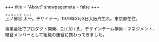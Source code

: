 +++
title = "About"
showpagemeta = false
+++

<p><ruby>上ノ郷谷 太一<rp> (</rp><rt>かみのごうや たいち</rt><rp>)</rp></ruby>。デザイナー。<time datetime="1979-03-03">1979年3月3日</time>大阪府生れ。東京都在住。</p>
<p>事業会社でプロダクト開発、<abbr title="Coporate Identity">CI</abbr> / <abbr title="Visual Identity">VI</abbr> / <abbr title="Brand Identity">BI</abbr>、デザインチーム構築・マネジメント、経営メンバーとして組織の運営に携わってきました。</p>
